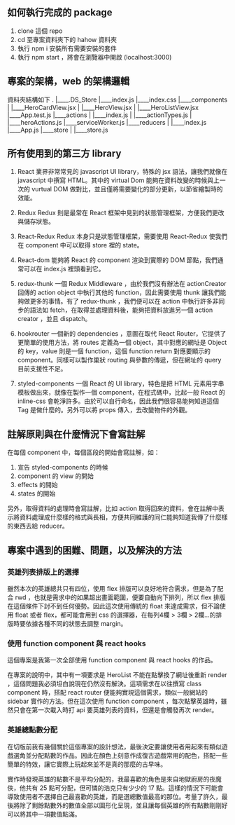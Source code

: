 ## 如何執行完成的 package

1. clone 這個 repo
2. cd 至專案資料夾下的 hahow 資料夾
3. 執行 npm i 安裝所有需要安裝的套件
4. 執行 npm start ，將會在瀏覽器中開啟 (localhost:3000)

## 專案的架構，web 的架構邏輯
資料夾結構如下
.
|____.DS_Store
|____index.js
|____index.css
|____components
| |____HeroCardView.jsx
| |____HeroView.jsx
| |____HeroListView.jsx
|____App.test.js
|____actions
| |____index.js
| |____actionTypes.js
| |____heroActions.js
|____serviceWorker.js
|____reducers
| |____index.js
|____App.js
|____store
| |____store.js

## 所有使用到的第三方 library
1. React
    業界非常常見的 javascript UI library，特殊的 jsx 語法，讓我們就像在 javascript 中撰寫 HTML。其中的 virtual Dom 能夠在資料改變的時候與上一次的 vurtual DOM 做對比，並且僅將需要變化的部分更新，以節省繪製時的效能。

2. Redux
    Redux 則是最常在 React 框架中見到的狀態管理框架，方便我們更改與儲存狀態。
    
3. React-Redux 
    Redux 本身只是狀態管理框架，需要使用 React-Redux 使我們在 component 中可以取得 store 裡的 state。
    
4. React-dom
    能夠將 React 的 component 渲染到實際的 DOM 節點，我們通常可以在 index.js 裡頭看到它。
    
5. redux-thunk
    一個 Redux Middleware ，由於我們沒有辦法在 actionCreator 回傳的 action object 中執行其他的 function，因此需要使用 thunk 讓我們能夠做更多的事情。有了 redux-thunk ，我們便可以在 action 中執行許多非同步的語法如 fetch，在取得並處理資料後，能夠把資料放進另一個 action creator ，並且 dispatch。
    
6. hookrouter
    一個新的 dependencies ，意圖在取代 React Router，它提供了更簡單的使用方法，將 routes 定義為一個 object，其中對應的網址是 Object 的 key，value 則是一個 function，這個 function return 對應要顯示的 component。同樣可以製作巢狀 routing 與參數的傳遞，但在網址的 query 目前支援性不足。
    
7. styled-components
    一個 React 的 UI library，特色是把 HTML 元素用字串模板做出來，就像在製作一個 component，在程式碼中，比起一般 React 的 inline-css 會乾淨許多。由於可以自行命名，因此我們很容易能夠知道這個 Tag 是做什麼的。另外可以將 props 傳入，去改變物件的外觀。
    
## 註解原則與在什麼情況下會寫註解
在每個 component 中，每個區段的開始會寫註解，如：
1. 宣告 styled-components 的時候
2. component 的 view 的開始
3. effects 的開始
4. states 的開始

另外，取得資料的處理時會寫註解，比如 action 取得回來的資料，會在註解中表示將資料處理成什麼樣的格式與長相，方便共同維護的同仁能夠知道我傳了什麼樣的東西去給 reducer。

## 專案中遇到的困難、問題，以及解決的方法

### 英雄列表排版上的選擇

雖然本次的英雄總共只有四位，使用 flex 排版可以良好地符合需求，但是為了配合 rwd ，也就是需求中的如果超出畫面範圍，便要自動向下排列，所以 flex 排版在這個條件下討不到任何優勢。因此這次使用傳統的 float 來達成需求，但不論使用 float 或者 flex，都可能會用到 css 的選擇器，在每列4欄 > 3欄 > 2欄...的排版時要依據各種不同的狀態去調整 margin。

### 使用 function component 與 react hooks

這個專案是我第一次全部使用 function component 與 react hooks 的作品。

在專案的說明中，其中有一項要求是 HeroList 不能在點擊換了網址後重新 render ，這個問題我必須坦白說現在仍然沒有解決。這項需求在以往撰寫 class component 時，搭配 react router 便能夠實現這個需求，類似一般網站的 sidebar 實作的方法。但在這次使用 function component ，每次點擊英雄時，雖然只會在第一次載入時打 api 要英雄列表的資料，但還是會觸發再次 render。

### 英雄總點數分配

在切版前我有幾個關於這個專案的設計想法，最後決定要讓使用者用起來有類似遊戲選角並分配點數的作品。因此在顏色上刻意作成復古遊戲常用的配色，搭配一些簡單的特效，讓它實際上玩起來並不是真的那麼的古早味。

實作時發現英雄的點數不是平均分配的，我最喜歡的角色是來自地獄廚房的夜魔俠，他共有 25 點可分配，但可憐的浩克只有少少的 17 點。這樣的情況下可能會導致使用者不選擇自己最喜歡的英雄，而是選總數值最高的那位。考量了許久，最後將除了剩餘點數外的數值全部以圖形化呈現，並且讓每個英雄的所有點數剛剛好可以將其中一項數值點滿。